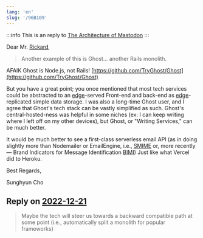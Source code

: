 ```yaml
---
lang: 'en'
slug: '/96B109'
---
```


:::info
This is an reply to [The Architecture of Mastodon](./../.././docs/pages/The%20Architecture%20of%20Mastodon.md)
:::

Dear Mr. [Rickard](./../.././docs/pages/Matt%20Rickard.md),

> Another example of this is Ghost... another Rails monolith.

AFAIK Ghost is Node.js, not Rails! [https://github.com/TryGhost/Ghost](https://github.com/TryGhost/Ghost)

But you have a great point; you once mentioned that most tech services could be abstracted to an [edge](./../.././docs/pages/Edge.md)-served Front-end and back-end as [edge](./../.././docs/pages/Edge.md)-replicated simple data storage. I was also a long-time Ghost user, and I agree that Ghost's tech stack can be vastly simplified as such. Ghost's central-hosted-ness was helpful in some niches (ex: I can keep writing where I left off on my other devices), but Ghost, or "Writing Services," can be much better.

It would be much better to see a first-class serverless email API (as in doing slightly more than Nodemailer or EmailEngine, i.e., [SMIME](./../.././docs/pages/SMIME.md) or, more recently — Brand Indicators for Message Identification [BIMI](./../.././docs/pages/BIMI.md)) Just like what Vercel did to Heroku.

Best Regards,

Sunghyun Cho

## Reply on [2022-12-21](./../.././docs/journals/2022-12-21.md)

> Maybe the tech will steer us towards a backward compatible path at some point (i.e., automatically split a monolith for popular frameworks)

<head>
  <html lang="en-US"/>
</head>
